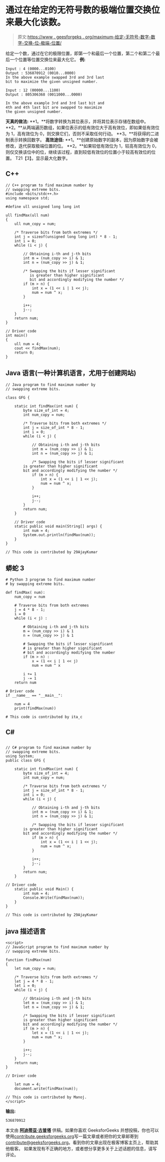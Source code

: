 # 通过在给定的无符号数的极端位置交换位来最大化该数。

> 原文:[https://www . geesforgeks . org/maximum-给定-无符号-数字-数字-交换-位-极端-位置/](https://www.geeksforgeeks.org/maximize-given-unsigned-number-number-swapping-bits-extreme-positions/)

给定一个数，通过在它的极限位置，即第一个和最后一个位置，第二个和第二个最后一个位置等位置交换位来最大化它。
**例:**

```
Input : 4 (0000...0100)
Output : 536870912 (0010...0000)
In the above example swapped 3rd and 3rd last
bit to maximize the given unsigned number.

Input : 12 (00000...1100)
Output : 805306368 (0011000...0000)

In the above example 3rd and 3rd last bit and
4th and 4th last bit are swapped to maximize 
the given unsigned number.
```

**天真的做法:**
**1。**将数字转换为其位表示，并将其位表示存储在数组中。
**2。**从两端遍历数组，如果位表示的低有效位大于高有效位，即如果低有效位为 1，高有效位为 0，则交换它们，否则不采取任何行动。
**3。**将获得的二进制表示转换回数字。
**高效途径:**
**1。**创建原始数字的副本，因为原始数字会被修改，迭代获取极端位置的位。
**2。**如果较低有效位为 1，较高有效位为 0，则仅交换该位中的位，继续该过程，直到较低有效位的位置小于较高有效位的位置。
T21【3】。显示最大化数字。

## C++

```
// C++ program to find maximum number by
// swapping extreme bits.
#include <bits/stdc++.h>
using namespace std;

#define ull unsigned long long int

ull findMax(ull num)
{
    ull num_copy = num;

    /* Traverse bits from both extremes */
    int j = sizeof(unsigned long long int) * 8 - 1;
    int i = 0;
    while (i < j) {

        // Obtaining i-th and j-th bits
        int m = (num_copy >> i) & 1;
        int n = (num_copy >> j) & 1;

        /* Swapping the bits if lesser significant
           is greater than higher significant
           bit and accordingly modifying the number */
        if (m > n) {
            int x = (1 << i | 1 << j);
            num = num ^ x;
        }

        i++;
        j--;
    }
    return num;
}

// Driver code
int main()
{
    ull num = 4;
    cout << findMax(num);
    return 0;
}
```

## Java 语言(一种计算机语言，尤用于创建网站)

```
// Java program to find maximum number by
// swapping extreme bits.

class GFG {

    static int findMax(int num) {
        byte size_of_int = 4;
        int num_copy = num;

        /* Traverse bits from both extremes */
        int j = size_of_int * 8 - 1;
        int i = 0;
        while (i < j) {

            // Obtaining i-th and j-th bits
            int m = (num_copy >> i) & 1;
            int n = (num_copy >> j) & 1;

            /* Swapping the bits if lesser significant
        is greater than higher significant
        bit and accordingly modifying the number */
            if (m > n) {
                int x = (1 << i | 1 << j);
                num = num ^ x;
            }

            i++;
            j--;
        }
        return num;
    }

    // Driver code
    static public void main(String[] args) {
        int num = 4;
        System.out.println(findMax(num));
    }
}

// This code is contributed by 29AjayKumar
```

## 蟒蛇 3

```
# Python 3 program to find maximum number
# by swapping extreme bits.

def findMax( num):
    num_copy = num

    # Traverse bits from both extremes
    j = 4 * 8 - 1;
    i = 0
    while (i < j) :

        # Obtaining i-th and j-th bits
        m = (num_copy >> i) & 1
        n = (num_copy >> j) & 1

        # Swapping the bits if lesser significant
        # is greater than higher significant
        # bit and accordingly modifying the number
        if (m > n) :
            x = (1 << i | 1 << j)
            num = num ^ x

        i += 1
        j -= 1
    return num

# Driver code
if __name__ == "__main__":

    num = 4
    print(findMax(num))

# This code is contributed by ita_c
```

## C#

```

// C# program to find maximum number by
// swapping extreme bits.
using System;
public class GFG {

    static int findMax(int num) {
        byte size_of_int = 4;
        int num_copy = num;

        /* Traverse bits from both extremes */
        int j = size_of_int * 8 - 1;
        int i = 0;
        while (i < j) {

            // Obtaining i-th and j-th bits
            int m = (num_copy >> i) & 1;
            int n = (num_copy >> j) & 1;

            /* Swapping the bits if lesser significant
        is greater than higher significant
        bit and accordingly modifying the number */
            if (m > n) {
                int x = (1 << i | 1 << j);
                num = num ^ x;
            }

            i++;
            j--;
        }
        return num;
    }

// Driver code
    static public void Main() {
        int num = 4;
        Console.Write(findMax(num));
    }
}

// This code is contributed by 29AjayKumar
```

## java 描述语言

```
<script>
// JavaScript program to find maximum number by
// swapping extreme bits.

function findMax(num)
{
    let num_copy = num;

    /* Traverse bits from both extremes */
    let j = 4 * 8 - 1;
    let i = 0;
    while (i < j) {

        // Obtaining i-th and j-th bits
        let m = (num_copy >> i) & 1;
        let n = (num_copy >> j) & 1;

        /* Swapping the bits if lesser significant
        is greater than higher significant
        bit and accordingly modifying the number */
        if (m > n) {
            let x = (1 << i | 1 << j);
            num = num ^ x;
        }

        i++;
        j--;
    }
    return num;
}

// Driver code

    let num = 4;
    document.write(findMax(num));

// This code is contributed by Manoj.
</script>
```

**输出:**

```
536870912
```

本文由 [**阿迪蒂亚·古普塔**](https://www.linkedin.com/in/aditya-gupta-437504a7?trk=hp-identity-name) 供稿。如果你喜欢 GeeksforGeeks 并想投稿，你也可以使用[contribute.geeksforgeeks.org](http://contribute.geeksforgeeks.org)写一篇文章或者把你的文章邮寄到 contribute@geeksforgeeks.org。看到你的文章出现在极客博客主页上，帮助其他极客。
如果发现有不正确的地方，或者想分享更多关于上述话题的信息，请写评论。